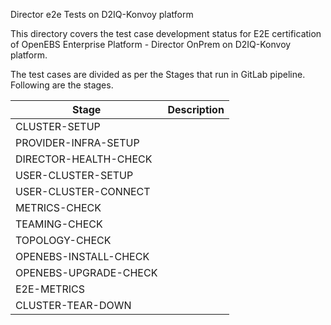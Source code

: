 Director e2e Tests on D2IQ-Konvoy platform

This directory covers the test case development status for E2E certification of OpenEBS Enterprise Platform - Director OnPrem on D2IQ-Konvoy platform.

The test cases are divided as per the Stages that run in GitLab pipeline. Following are the stages.

| Stage                 | Description |
| --------------------- | ----------- |
| CLUSTER-SETUP         |             |
| PROVIDER-INFRA-SETUP  |             |
| DIRECTOR-HEALTH-CHECK |             |
| USER-CLUSTER-SETUP    |             |
| USER-CLUSTER-CONNECT  |             |
| METRICS-CHECK         |             |
| TEAMING-CHECK         |             |
| TOPOLOGY-CHECK        |             |
| OPENEBS-INSTALL-CHECK |             |
| OPENEBS-UPGRADE-CHECK |             |
| E2E-METRICS           |             |
| CLUSTER-TEAR-DOWN     |             |

